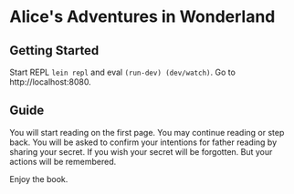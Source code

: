 # Alice's Adventures in Wonderland

## Getting Started

Start REPL `lein repl` and eval `(run-dev) (dev/watch)`.
Go to http://localhost:8080.

## Guide

You will start reading on the first page.
You may continue reading or step back.
You will be asked to confirm your intentions for father reading by sharing your secret.
If you wish your secret will be forgotten.
But your actions will be remembered.

Enjoy the book.
